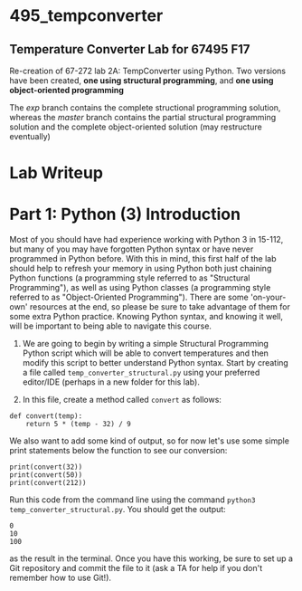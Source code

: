 # 495_tempconverter
## Temperature Converter Lab for 67495 F17

Re-creation of 67-272 lab 2A: TempConverter using Python. Two versions have been created, **one using structural programming**, and **one using object-oriented programming**

The *exp* branch contains the complete structional programming solution, whereas the *master* branch contains the partial structural programming solution and the complete object-oriented solution (may restructure eventually)

# Lab Writeup

# Part 1: Python (3) Introduction

Most of you should have had experience working with Python 3 in 15-112, but many of you may have forgotten Python syntax or have never programmed in Python before. With this in mind, this first half of the lab should help to refresh your memory in using Python both just chaining Python functions (a programming style referred to as "Structural Programming"), as well as using Python classes (a programming style referred to as "Object-Oriented Programming"). There are some 'on-your-own' resources at the end, so please be sure to take advantage of them for some extra Python practice. Knowing Python syntax, and knowing it well, will be important to being able to navigate this course.

1. We are going to begin by writing a simple Structural Programming Python script which will be able to convert temperatures and then modify this script to better understand Python syntax. Start by creating a file called `temp_converter_structural.py` using your preferred editor/IDE (perhaps in a new folder for this lab).

2. In this file, create a method called `convert` as follows:
```
def convert(temp):
	return 5 * (temp - 32) / 9
```

We also want to add some kind of output, so for now let's use some simple print statements below the function to see our conversion:

```
print(convert(32))
print(convert(50))
print(convert(212))
```

Run this code from the command line using the command `python3 temp_converter_structural.py`. You should get the output:
```
0
10
100
```
as the result in the terminal. Once you have this working, be sure to set up a Git repository and commit the file to it (ask a TA for help if you don't remember how to use Git!).
